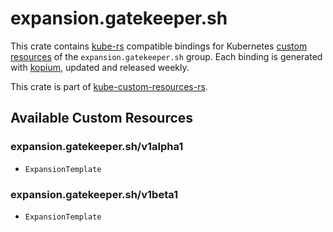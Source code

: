 <!--
SPDX-FileCopyrightText: The kube-custom-resources-rs Authors
SPDX-License-Identifier: 0BSD
 -->

# expansion.gatekeeper.sh

This crate contains [kube-rs](https://kube.rs/) compatible bindings for Kubernetes [custom resources](https://kubernetes.io/docs/tasks/extend-kubernetes/custom-resources/custom-resource-definitions/) of the `expansion.gatekeeper.sh` group. Each binding is generated with [kopium](https://github.com/kube-rs/kopium), updated and released weekly.

This crate is part of [kube-custom-resources-rs](https://github.com/metio/kube-custom-resources-rs).

## Available Custom Resources

### expansion.gatekeeper.sh/v1alpha1
- `ExpansionTemplate`
### expansion.gatekeeper.sh/v1beta1
- `ExpansionTemplate`
